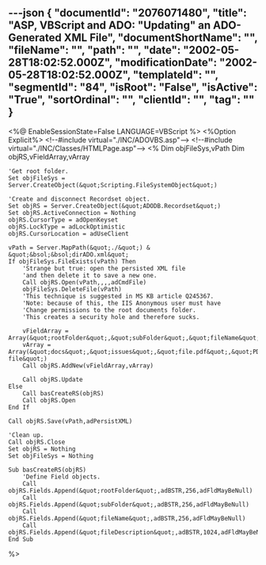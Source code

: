 ---json
{
  "documentId": "2076071480",
  "title": "ASP, VBScript and ADO: &quot;Updating&quot; an ADO-Generated XML File",
  "documentShortName": "",
  "fileName": "",
  "path": "",
  "date": "2002-05-28T18:02:52.000Z",
  "modificationDate": "2002-05-28T18:02:52.000Z",
  "templateId": "",
  "segmentId": "84",
  "isRoot": "False",
  "isActive": "True",
  "sortOrdinal": "",
  "clientId": "",
  "tag": ""
}
---

&lt;%@ EnableSessionState=False LANGUAGE=VBScript %&gt;
&lt;%Option Explicit%&gt;
&lt;!--#include virtual=&quot;./INC/ADOVBS.asp&quot;--&gt;
&lt;!--#include virtual=&quot;./INC/Classes/HTMLPage.asp&quot;--&gt;
&lt;%
    Dim objFileSys,vPath
    Dim objRS,vFieldArray,vArray

    'Get root folder.    
    Set objFileSys = Server.CreateObject(&quot;Scripting.FileSystemObject&quot;)

    'Create and disconnect Recordset object.
    Set objRS = Server.CreateObject(&quot;ADODB.Recordset&quot;)
    Set objRS.ActiveConnection = Nothing
    objRS.CursorType = adOpenKeyset
    objRS.LockType = adLockOptimistic
    objRS.CursorLocation = adUseClient
        
    vPath = Server.MapPath(&quot;./&quot;) & &quot;&bsol;&bsol;dirADO.xml&quot;
    If objFileSys.FileExists(vPath) Then
        'Strange but true: open the persisted XML file
        'and then delete it to save a new one.
        Call objRS.Open(vPath,,,,adCmdFile)
        objFileSys.DeleteFile(vPath)
        'This technique is suggested in MS KB article Q245367.
        'Note: because of this, the IIS Anonymous user must have
        'Change permissions to the root documents folder.
        'This creates a security hole and therefore sucks.

        vFieldArray = Array(&quot;rootFolder&quot;,&quot;subFolder&quot;,&quot;fileName&quot;,&quot;fileDescription&quot;)
        vArray = Array(&quot;docs&quot;,&quot;issues&quot;,&quot;file.pdf&quot;,&quot;PDF file&quot;)
        Call objRS.AddNew(vFieldArray,vArray)

        Call objRS.Update
    Else
        Call basCreateRS(objRS)
        Call objRS.Open
    End If

    Call objRS.Save(vPath,adPersistXML)

    'Clean up.
    Call objRS.Close
    Set objRS = Nothing
    Set objFileSys = Nothing

    Sub basCreateRS(objRS)
        'Define Field objects.
        Call objRS.Fields.Append(&quot;rootFolder&quot;,adBSTR,256,adFldMayBeNull)
        Call objRS.Fields.Append(&quot;subFolder&quot;,adBSTR,256,adFldMayBeNull)
        Call objRS.Fields.Append(&quot;fileName&quot;,adBSTR,256,adFldMayBeNull)
        Call objRS.Fields.Append(&quot;fileDescription&quot;,adBSTR,1024,adFldMayBeNull)
    End Sub
%&gt;
